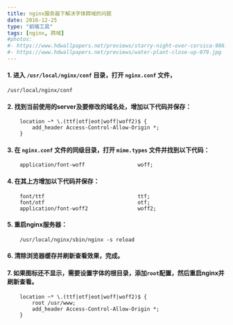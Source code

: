 ```yaml
---
title: nginx服务器下解决字体跨域的问题
date: 2016-12-25
type: "前端工具"
tags: [nginx, 跨域]
#photos:
#- https://www.hdwallpapers.net/previews/starry-night-over-corsica-986.jpg
#- https://www.hdwallpapers.net/previews/water-plant-close-up-979.jpg
---
```



#### 1. 进入 `/usr/local/nginx/conf` 目录，打开 `nginx.conf` 文件，
```
/usr/local/nginx/conf
```

#### 2. 找到当前使用的server及要修改的域名处，增加以下代码并保存：

``` 
    location ~* \.(ttf|otf|eot|woff|woff2)$ {
        add_header Access-Control-Allow-Origin *;
    }
```
<!--more-->

#### 3. 在 `nginx.conf` 文件的同级目录，打开 `mime.types` 文件并找到以下代码：
```
    application/font-woff                 woff;
```

#### 4. 在其上方增加以下代码并保存：
```
    font/ttf                              ttf;
    font/otf                              otf;
    application/font-woff2                woff2;
```

#### 5. 重启nginx服务器：
```
    /usr/local/nginx/sbin/nginx -s reload
```

#### 6. 清除浏览器缓存并刷新查看效果，完成。


#### 7. 如果图标还不显示，需要设置字体的根目录，添加`root`配置，然后重启nginx并刷新查看。
```
    location ~* \.(ttf|otf|eot|woff|woff2)$ {
        root /usr/www;
        add_header Access-Control-Allow-Origin *;
    }
```

